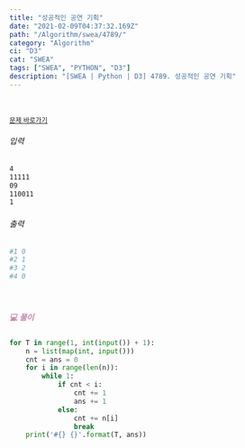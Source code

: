 ```yaml
---
title: "성공적인 공연 기획"
date: "2021-02-09T04:37:32.169Z"
path: "/Algorithm/swea/4789/"
category: "Algorithm"
ci: "D3"
cat: "SWEA"
tags: ["SWEA", "PYTHON", "D3"]
description: "[SWEA | Python | D3] 4789. 성공적인 공연 기획"
---
```


<br />

<a href="https://swexpertacademy.com/main/code/problem/problemDetail.do?problemLevel=3&contestProbId=AWS2dSgKA8MDFAVT&categoryId=AWS2dSgKA8MDFAVT&categoryType=CODE&problemTitle=&orderBy=FIRST_REG_DATETIME&selectCodeLang=PYTHON&select-1=3&pageSize=10&pageIndex=3"><small>문제 바로가기</small></a>

###### 입력

```sh
4
11111
09
110011
1
```

###### 출력

```sh
#1 0
#2 1
#3 2
#4 0
```

<br />

##### <h5 style="color:#C587AE;">💻 풀이</h5>

```python
for T in range(1, int(input()) + 1):
    n = list(map(int, input()))
    cnt = ans = 0
    for i in range(len(n)):
        while 1:
            if cnt < i:
                cnt += 1
                ans += 1
            else:
                cnt += n[i]
                break
    print('#{} {}'.format(T, ans))
```

